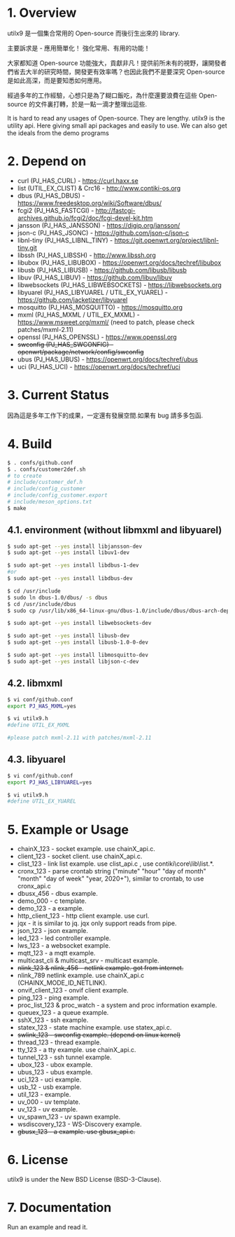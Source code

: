 # 1. Overview
utilx9 是一個集合常用的 Open-source 而後衍生出來的 library.

主要訴求是 -
  應用簡單化！
  強化常用、有用的功能！

大家都知道 Open-source 功能強大，貢獻非凡！提供前所未有的視野，讓開發者們省去大半的研究時間，開發更有效率嗎？也因此我們不是要深究 Open-source 是如此高深，而是要知悉如何應用。

經過多年的工作經驗，心想只是為了糊口飯吃，為什麼還要浪費在這些 Open-source 的文件裏打轉，於是一點一滴才整理出這些.

It is hard to read any usages of Open-source. They are lengthy. 
utilx9 is the utility api. 
Here giving small api packages and easily to use. We can also get  the ideals from the demo programs

# 2. Depend on
- curl (PJ_HAS_CURL) - https://curl.haxx.se
- list (UTIL_EX_CLIST) & Crc16 - http://www.contiki-os.org
- dbus (PJ_HAS_DBUS) - https://www.freedesktop.org/wiki/Software/dbus/
- fcgi2 (PJ_HAS_FASTCGI) - http://fastcgi-archives.github.io/fcgi2/doc/fcgi-devel-kit.htm
- jansson (PJ_HAS_JANSSON) - https://digip.org/jansson/
- json-c (PJ_HAS_JSONC) - https://github.com/json-c/json-c
- libnl-tiny (PJ_HAS_LIBNL_TINY) - https://git.openwrt.org/project/libnl-tiny.git
- libssh (PJ_HAS_LIBSSH) - http://www.libssh.org
- libubox (PJ_HAS_LIBUBOX) - https://openwrt.org/docs/techref/libubox
- libusb (PJ_HAS_LIBUSB) - https://github.com/libusb/libusb
- libuv (PJ_HAS_LIBUV) - https://github.com/libuv/libuv
- libwebsockets (PJ_HAS_LIBWEBSOCKETS) - https://libwebsockets.org
- libyuarel (PJ_HAS_LIBYUAREL / UTIL_EX_YUAREL) - https://github.com/jacketizer/libyuarel
- mosquitto (PJ_HAS_MOSQUITTO) - https://mosquitto.org
- mxml (PJ_HAS_MXML / UTIL_EX_MXML) - https://www.msweet.org/mxml/ (need to patch, please check patches/mxml-2.11)
- openssl (PJ_HAS_OPENSSL) - https://www.openssl.org
- ~~swconfig (PJ_HAS_SWCONFIG) - openwrt/package/network/config/swconfig~~
- ubus (PJ_HAS_UBUS) - https://openwrt.org/docs/techref/ubus
- uci (PJ_HAS_UCI) - https://openwrt.org/docs/techref/uci


# 3. Current Status
因為這是多年工作下的成果，一定還有發展空間.如果有 bug 請多多包函.


# 4. Build
```bash
$ . confs/github.conf
$ . confs/customer2def.sh
# to create
# include/customer_def.h
# include/config_customer
# include/config_customer.export
# include/meson_options.txt
$ make
```
## 4.1. environment (without libmxml and libyuarel)
```bash
$ sudo apt-get --yes install libjansson-dev
$ sudo apt-get --yes install libuv1-dev

$ sudo apt-get --yes install libdbus-1-dev
#or
$ sudo apt-get --yes install libdbus-dev

$ cd /usr/include
$ sudo ln dbus-1.0/dbus/ -s dbus
$ cd /usr/include/dbus
$ sudo cp /usr/lib/x86_64-linux-gnu/dbus-1.0/include/dbus/dbus-arch-deps.h ./

$ sudo apt-get --yes install libwebsockets-dev

$ sudo apt-get --yes install libusb-dev
$ sudo apt-get --yes install libusb-1.0-0-dev

$ sudo apt-get --yes install libmosquitto-dev
$ sudo apt-get --yes install libjson-c-dev

```

## 4.2. libmxml

```bash
$ vi conf/github.conf
export PJ_HAS_MXML=yes

$ vi utilx9.h
#define UTIL_EX_MXML

#please patch mxml-2.11 with patches/mxml-2.11
```

## 4.3. libyuarel

```bash
$ vi conf/github.conf
export PJ_HAS_LIBYUAREL=yes

$ vi utilx9.h
#define UTIL_EX_YUAREL

```

# 5. Example or Usage

- chainX_123 - socket example. use chainX_api.c.
- client_123 - socket client. use chainX_api.c.
- clist_123 - link list example. use clist_api.c , use contiki\core\lib\list.*.
- cronx_123 - parse crontab string ("minute" "hour" "day of month" "month" "day of week" "year, 2020+"), similar to crontab, to use cronx_api.c
- dbusx_456 - dbus example.
- demo_000 - c template.
- demo_123 - a example.
- http_client_123 - http client example. use curl.
- jqx - it is similar to jq. jqx only support reads from pipe. 
- json_123 - json example.
- led_123 - led controller example.
- lws_123 - a websocket example.
- mqtt_123 - a mqtt example.
- multicast_cli & multicast_srv - multicast example.
- ~~nlink_123 & nlink_456 - netlink example. got from internet.~~
- nlink_789 netlink example. use chainX_api.c (CHAINX_MODE_ID_NETLINK).
- onvif_client_123 - onvif client example.
- ping_123 - ping example.
- proc_list_123 & proc_watch - a system and proc information example.
- queuex_123 - a queue example.
- sshX_123 - ssh example.
- statex_123 - state machine example. use statex_api.c.
- ~~swlink_123 - swconfig example. (depend on linux kernel)~~
- thread_123 - thread example.
- tty_123 - a tty example. use chainX_api.c.
- tunnel_123 - ssh tunnel example.
- ubox_123 - ubox example.
- ubus_123 - ubus example.
- uci_123 - uci example.
- usb_12 - usb example.
- util_123 - example.
- uv_000 - uv template.
- uv_123 - uv example.
- uv_spawn_123 - uv spawn example.
- wsdiscovery_123 - WS-Discovery example.
- ~~gbusx_123 - a  example. use gbusx_api.c.~~


# 6. License
utilx9 is under the New BSD License (BSD-3-Clause).


# 7. Documentation
Run an example and read it.
